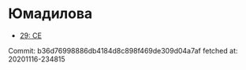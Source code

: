 # Юмадилова
- [29: CE](29.md)

Commit: b36d76998886db4184d8c898f469de309d04a7af
 fetched at: 20201116-234815
